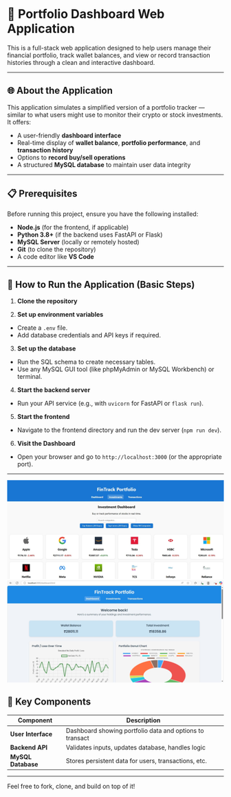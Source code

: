 # 💼 Portfolio Dashboard Web Application

This is a full-stack web application designed to help users manage their financial portfolio, track wallet balances, and view or record transaction histories through a clean and interactive dashboard.

---

## 🌐 About the Application

This application simulates a simplified version of a portfolio tracker — similar to what users might use to monitor their crypto or stock investments. It offers:

- A user-friendly **dashboard interface**
- Real-time display of **wallet balance**, **portfolio performance**, and **transaction history**
- Options to **record buy/sell operations**
- A structured **MySQL database** to maintain user data integrity


---

## 📋 Prerequisites

Before running this project, ensure you have the following installed:

- **Node.js** (for the frontend, if applicable)
- **Python 3.8+** (if the backend uses FastAPI or Flask)
- **MySQL Server** (locally or remotely hosted)
- **Git** (to clone the repository)
- A code editor like **VS Code**

---

## 🚀 How to Run the Application (Basic Steps)

1. **Clone the repository**

2. **Set up environment variables**
- Create a `.env` file.
- Add database credentials and API keys if required.

3. **Set up the database**
- Run the SQL schema to create necessary tables.
- Use any MySQL GUI tool (like phpMyAdmin or MySQL Workbench) or terminal.

4. **Start the backend server**
- Run your API service (e.g., with `uvicorn` for FastAPI or `flask run`).

5. **Start the frontend**
- Navigate to the frontend directory and run the dev server (`npm run dev`).

6. **Visit the Dashboard**
- Open your browser and go to `http://localhost:3000` (or the appropriate port).

---

![Dashboard](images/dashboard1.jpeg)
![Dashboard](images/dashboard2.jpeg)


## 📂 Key Components

| Component     | Description                                           |
|---------------|-------------------------------------------------------|
| **User Interface** | Dashboard showing portfolio data and options to transact |
| **Backend API**    | Validates inputs, updates database, handles logic     |
| **MySQL Database** | Stores persistent data for users, transactions, etc.  |

---


Feel free to fork, clone, and build on top of it!


